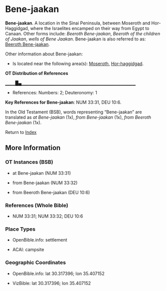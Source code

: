 # Bene-jaakan
**Bene-jaakan**. 
A location in the Sinai Peninsula, between Moseroth and Hor-Haggidgad, where the Israelites encamped on their way from Egypt to Canaan. 
Other forms include: 
*Beeroth Bene-jaakan*, *Beeroth of the children of Jaakan*, *wells of Bene Jaakan*. 
Bene-jaakan is also referred to as: 
[Beeroth Bene-jaakan](BeerothBene-jaakan.md). 




Other information about Bene-jaakan:


* Is located near the following area(s): 
[Moseroth](Moseroth.md), [Hor-haggidgad](Hor-haggidgad.md). 


**OT Distribution of References**

▁▁▁█▄▁▁▁▁▁▁▁▁▁▁▁▁▁▁▁▁▁▁▁▁▁▁▁▁▁▁▁▁▁▁▁▁▁▁
* References: Numbers: 2; Deuteronomy: 1



**Key References for Bene-jaakan**: 
NUM 33:31, DEU 10:6. 


In the Old Testament (BSB), words representing “Bene-jaakan” are translated as 
*at Bene-jaakan* (1x), *from Bene-jaakan* (1x), *from Beeroth Bene-jaakan* (1x). 




Return to [Index](00-Index.md)

## More Information

### OT Instances (BSB)

* at Bene-jaakan (NUM 33:31)

* from Bene-jaakan (NUM 33:32)

* from Beeroth Bene-jaakan (DEU 10:6)



### References (Whole Bible)

* NUM 33:31; NUM 33:32; DEU 10:6


### Place Types

* OpenBible.info: settlement

* ACAI: campsite



### Geographic Coordinates

* OpenBible.info: lat 30.317396; lon 35.407152

* VizBible: lat 30.317396; lon 35.407152




